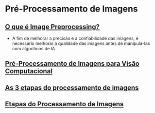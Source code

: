 # Pré-Processamento de Imagens

## [O que é Image Preprocessing?](https://glossario.maiconramos.com/glossario/o-que-e-image-preprocessing-pre-processamento-de-imagens-em-ia/)
- A fim de melhorar a precisão e a confiabilidade das imagens, é necessário melhorar a qualidade das imagens antes de manipulá-las com algoritmos de IA


## [Pré-Processamento de Imagens para Visão Computacional](https://medium.com/@denise_marti/pr%C3%A9-processamento-de-imagens-abb25cc48eb4)


## [As 3 etapas do processamento de imagens](https://adenilsongiovanini.com.br/blog/processamento-de-imagem-as-3-etapas/)


## [Etapas do Processamento de Imagens](https://1library.org/article/pr%C3%A9-processamento-etapas-do-processamento-de-imagens.y83pw9wq#google_vignette)
